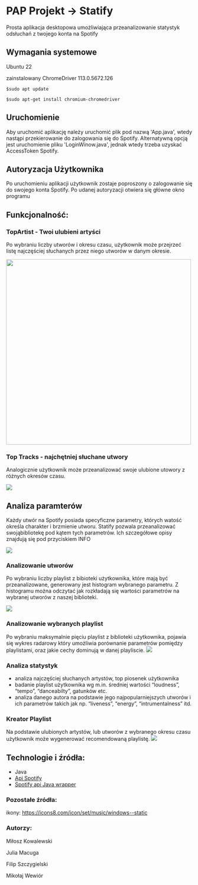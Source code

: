 # PAP Projekt → Statify
Prosta aplikacja desktopowa umożliwiająca przeanalizowanie statystyk odsłuchań z twojego konta na Spotify

## Wymagania systemowe

Ubuntu 22

zainstalowany ChromeDriver 113.0.5672.126

    $sudo apt update

    $sudo apt-get install chromium-chromedriver


## Uruchomienie
Aby uruchomić aplikację należy uruchomić plik pod nazwą 'App.java', wtedy nastąpi przekierowanie do zalogowania się do Spotify.
Alternatywną opcją jest uruchomienie pliku 'LoginWinow.java', jednak wtedy trzeba uzyskać AccessToken Spotify.


## Autoryzacja Użytkownika
Po uruchomieniu aplikacji użytkownik zostaje poproszony o zalogowanie się do swojego konta Spotify. Po udanej autoryzacji otwiera się główne okno programu

## Funkcjonalność:

### TopArtist - Twoi ulubieni artyści
Po wybraniu liczby utworów i okresu czasu, użytkownik może przejrzeć listę najczęściej słuchanych przez niego utworów w danym okresie.


<img src="img/artists2.png" style="height: 500; width:500;"/>

### Top Tracks - najchętniej słuchane utwory
Analogicznie użytkownik może przeanalizować swoje ulubione utowory z różnych okresów czasu.

![](img/topTracks.png)



## Analiza paramterów
Każdy utwór na Spotify posiada specyficzne parametry, których watość określa charakter i brzmienie utworu. Statify pozwala przeanalizować swojąbibliotekę pod kątem tych parametrów. Ich szczegółowe opisy znajdują się pod przyciskiem INFO

![](img/features_description.png)
 
### Analizowanie utworów
Po wybraniu liczby playlist z bibioteki użytkownika, które mają być przeanalizowane, generowany jest histogram wybranego parametru. Z histogramu można odczytać jak rozkładają się wartości parametrów na wybranej utworów z naszej biblioteki.

![](img/danceability.png)

### Analizowanie wybranych playlist
Po wybraniu maksymalnie pięciu playlist z biblioteki użytkownika, pojawia się wykres radarowy który umożliwia porównanie parametrów pomiędzy playlistami, oraz jakie cechy dominują w danej playliscie.
![](img/radarchart.png)

### Analiza statystyk

- analiza najczęściej słuchanych artystów, top piosenek użytkownika
- badanie playlist użytkownika wg m.in. średniej wartości “loudness”, “tempo”, “danceabilty”, gatunków etc.
- analiza danego autora na podstawie jego najpopularniejszych utworów i ich parametrów takich jak np. “liveness”, “energy”, “intrumentalness” itd.

### Kreator Playlist
Na podstawie ulubionych artystów, lub utworów z wybranego okresu czasu użytkownik może wygenerować recomendowaną playlistę.
![](img/recomendations.png)


## Technologie i źródła:
- Java
- [Api Spotify](https://developer.spotify.com/documentation/web-api/reference/#/)
- [Spotify api Java wrapper]( https://github.com/spotify-web-api-java/spotify-web-api-java)


### Pozostałe źródła:
ikony: https://icons8.com/icon/set/music/windows--static


### Autorzy:

Miłosz Kowalewski 

Julia Macuga

Filip Szczygielski

Mikołaj Wewiór
